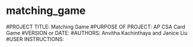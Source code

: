 # matching_game

#PROJECT TITLE: Matching Game
#PURPOSE OF PROJECT: AP CSA Card Game
#VERSION or DATE: 
#AUTHORS: Anvitha Kachinthaya and Janice Liu
#USER INSTRUCTIONS:
